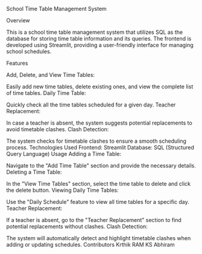 School Time Table Management System

Overview

This is a school time table management system that utilizes SQL as the database for storing time table information and its queries. The frontend is developed using Streamlit, providing a user-friendly interface for managing school schedules.

Features

Add, Delete, and View Time Tables:

Easily add new time tables, delete existing ones, and view the complete list of time tables.
Daily Time Table:

Quickly check all the time tables scheduled for a given day.
Teacher Replacement:

In case a teacher is absent, the system suggests potential replacements to avoid timetable clashes.
Clash Detection:

The system checks for timetable clashes to ensure a smooth scheduling process.
Technologies Used
Frontend: Streamlit
Database: SQL (Structured Query Language)
Usage
Adding a Time Table:

Navigate to the "Add Time Table" section and provide the necessary details.
Deleting a Time Table:

In the "View Time Tables" section, select the time table to delete and click the delete button.
Viewing Daily Time Tables:

Use the "Daily Schedule" feature to view all time tables for a specific day.
Teacher Replacement:

If a teacher is absent, go to the "Teacher Replacement" section to find potential replacements without clashes.
Clash Detection:

The system will automatically detect and highlight timetable clashes when adding or updating schedules.
Contributors
Krthik RAM 
KS Abhiram
